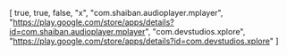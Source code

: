 [
true, 
true, 
false, 
"x", 
"com.shaiban.audioplayer.mplayer", 
"https://play.google.com/store/apps/details?id=com.shaiban.audioplayer.mplayer", 
"com.devstudios.xplore", "https://play.google.com/store/apps/details?id=com.devstudios.xplore"
]
